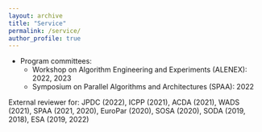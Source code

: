 ```yaml
---
layout: archive
title: "Service"
permalink: /service/
author_profile: true
---
```


- Program committees:
  - Workshop on Algorithm Engineering and Experiments (ALENEX): 2022, 2023
  - Symposium on Parallel Algorithms and Architectures (SPAA): 2022

External reviewer for: JPDC (2022), ICPP (2021), ACDA (2021), WADS (2021), SPAA
  (2021, 2020), EuroPar (2020), SOSA (2020), SODA (2019, 2018), ESA (2019, 2022)
